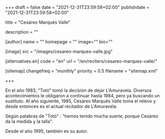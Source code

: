 +++
draft = false
date = "2021-12-31T23:59:58+02:00"
publishdate = "2021-12-31T23:59:58+02:00"

title = "Cesáreo Marqués Valle"

description = ""

[author]
    name = ""
    homepage = ""
    image=""
    bio=""

[image]
    src = "/images/cesareo-marques-valle.jpg"

[alternatives.en]
    code = "en"
    url = "/en/reciters/cesareo-marques-valle/"

[sitemap]
  changefreq = "monthly"
  priority = 0.5
  filename = "sitemap.xml"

+++

En el año 1983, "Totó" tomó la decisión de dejar L'Amuravela. Diversos acontecimientos le obligaron a continuar hasta 1984, pero ya buscando un sustituto.
Al año siguiente, 1985, Cesáreo Marqués Valle toma el relevo y desde entonces es el actual recitador de L'Amuravela.

Según palabras de "Totó" : "hemos tenido mucha suerte, porque Cesáreo da la medida y la talla".

Desde el año 1995, también es su autor.